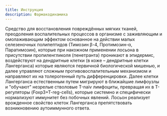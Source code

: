 ```yaml
---
title: Инструкция
description: Фармакодинамика
---
```


Средство для восстановления повреждённых мягких тканей, преодоления воспалительных процессов в организме с заживляющим и омолаживающим эффектом основанное на действии малых селезеночных полипептидов (Тимозин β-4, Протимозин-α, Паратимозин), которые при накожном применении лосьона в присутствии пропиленгликоля (пенетранта) проникают в эпидермис, воздействуют на дендритные клетки (в коже – дендритные клетки Лангерганса) которые являются первичной биологической мишенью, и далее управляют сложным противовоспалительным механизмом и направляют их на толерогенный путь дифференцировки. Далее клетки Лангерганса естественным путем мигрируют в ближайшие лимфоузлы и "обучают" незрелые стволовые Т-naiv лимфоциты, превращая их в Т-регуляторы (Foxp3+T-reg-cells), которые системно и специфически нормализуют иммунитет без побочных явлений. Лосьон реализует врожденное свойство клеток Лангерганса препятствовать возникновению аутоиммунного ответа.

